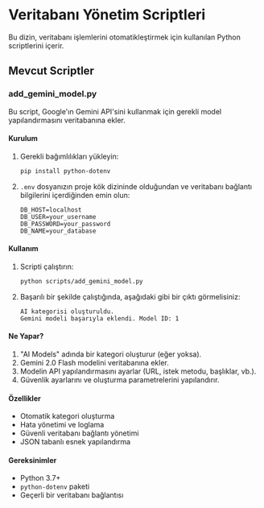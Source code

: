 # Veritabanı Yönetim Scriptleri

Bu dizin, veritabanı işlemlerini otomatikleştirmek için kullanılan Python scriptlerini içerir.

## Mevcut Scriptler

### add_gemini_model.py

Bu script, Google'ın Gemini API'sini kullanmak için gerekli model yapılandırmasını veritabanına ekler.

#### Kurulum

1. Gerekli bağımlılıkları yükleyin:
   ```bash
   pip install python-dotenv
   ```

2. `.env` dosyanızın proje kök dizininde olduğundan ve veritabanı bağlantı bilgilerini içerdiğinden emin olun:
   ```
   DB_HOST=localhost
   DB_USER=your_username
   DB_PASSWORD=your_password
   DB_NAME=your_database
   ```

#### Kullanım

1. Scripti çalıştırın:
   ```bash
   python scripts/add_gemini_model.py
   ```

2. Başarılı bir şekilde çalıştığında, aşağıdaki gibi bir çıktı görmelisiniz:
   ```
   AI kategorisi oluşturuldu.
   Gemini modeli başarıyla eklendi. Model ID: 1
   ```

#### Ne Yapar?

1. "AI Models" adında bir kategori oluşturur (eğer yoksa).
2. Gemini 2.0 Flash modelini veritabanına ekler.
3. Modelin API yapılandırmasını ayarlar (URL, istek metodu, başlıklar, vb.).
4. Güvenlik ayarlarını ve oluşturma parametrelerini yapılandırır.

#### Özellikler

- Otomatik kategori oluşturma
- Hata yönetimi ve loglama
- Güvenli veritabanı bağlantı yönetimi
- JSON tabanlı esnek yapılandırma

#### Gereksinimler

- Python 3.7+
- `python-dotenv` paketi
- Geçerli bir veritabanı bağlantısı
